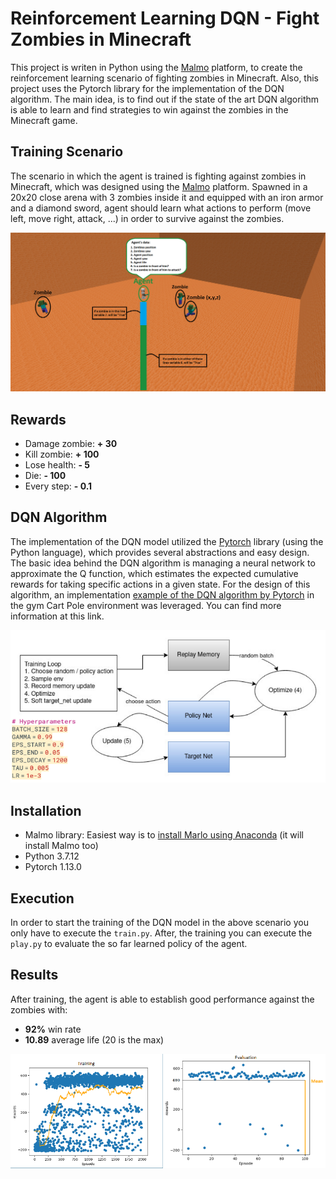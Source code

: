 # Reinforcement Learning DQN - Fight Zombies in Minecraft

This project is writen in Python using the [Malmo](https://github.com/microsoft/malmo/tree/master) platform, to create the 
reinforcement learning scenario of fighting zombies in Minecraft. Also, this project uses the Pytorch library for the
implementation of the DQN algorithm. The main idea, is to find out if the state of the art DQN algorithm is
able to learn and find strategies to win against the zombies in the Minecraft game.

## Training Scenario
Τhe scenario in which the agent is trained is fighting against zombies in Minecraft, which was designed using the 
[Malmo](https://github.com/microsoft/malmo/tree/master) platform. Spawned in a 20x20 close arena with 
3 zombies inside it and equipped with an iron armor and a diamond sword, agent should learn what actions to perform 
(move left, move right, attack, ...) in order to survive against the zombies.

![Scenario.png](MyResults%2FScenario.png "Scenario")

## Rewards
* Damage zombie: **+ 30**
* Kill zombie: **+ 100**
* Lose health: **- 5**
* Die: **- 100**
* Every step: **- 0.1**

## DQN Algorithm
The implementation of the DQN model utilized the [Pytorch](https://pytorch.org/) library (using the Python language), 
which provides several abstractions and easy design. The basic idea behind the DQN algorithm is managing a neural network 
to approximate the Q function, which estimates the expected cumulative rewards for taking specific actions in a given state. 
For the design of this algorithm, an implementation [example of the DQN algorithm by Pytorch](https://pytorch.org/tutorials/intermediate/reinforcement_q_learning.html) in the gym Cart Pole environment was leveraged. You can find more information at this link.

![DQN.png](MyResults%2FDQN.png "DQN")

## Installation
* Malmo library: Easiest way is to [install Marlo using Anaconda](https://marlo.readthedocs.io/en/latest/installation.html) (it will install Malmo too)
* Python 3.7.12
* Pytorch 1.13.0

## Execution
In order to start the training of the DQN model in the above scenario you only have to execute the `train.py`. After, 
the training you can execute the `play.py` to evaluate the so far learned policy of the agent.

## Results
After training, the agent is able to establish good performance against the zombies with:
* **92%** win rate
* **10.89** average life (20 is the max)

![Results.png](MyResults%2FResults.png "Results")

